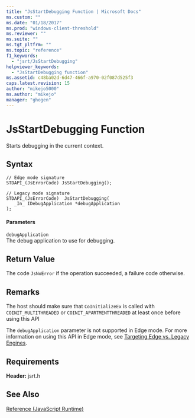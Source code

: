 ```yaml
---
title: "JsStartDebugging Function | Microsoft Docs"
ms.custom: ""
ms.date: "01/18/2017"
ms.prod: "windows-client-threshold"
ms.reviewer: ""
ms.suite: ""
ms.tgt_pltfrm: ""
ms.topic: "reference"
f1_keywords: 
  - "jsrt/JsStartDebugging"
helpviewer_keywords: 
  - "JsStartDebugging function"
ms.assetid: c48ba02d-6d47-466f-a970-02f087d525f3
caps.latest.revision: 15
author: "mikejo5000"
ms.author: "mikejo"
manager: "ghogen"
---
```

# JsStartDebugging Function
Starts debugging in the current context.  
  
## Syntax  
  
```  
// Edge mode signature  
STDAPI_(JsErrorCode) JsStartDebugging();  
  
// Legacy mode signature  
STDAPI_(JsErrorCode)  JsStartDebugging(  
   _In_ IDebugApplication *debugApplication  
);  
```  
  
#### Parameters  
 `debugApplication`  
 The debug application to use for debugging.  
  
## Return Value  
 The code `JsNoError` if the operation succeeded, a failure code otherwise.  
  
## Remarks  
 The host should make sure that `CoInitializeEx` is called with `COINIT_MULTITHREADED` or `COINIT_APARTMENTTHREADED` at least once before using this API  
  
 The `debugApplication` parameter is not supported in Edge mode. For more information on using this API in Edge mode, see [Targeting Edge vs. Legacy Engines](../chakra-hosting/targeting-edge-vs-legacy-engines-in-jsrt-apis.md).  
  
## Requirements  
 **Header:** jsrt.h  
  
## See Also  
 [Reference (JavaScript Runtime)](../chakra-hosting/reference-javascript-runtime.md)